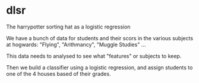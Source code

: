 # dlsr

The harrypotter sorting hat as a logistic regression

We have a bunch of data for students and their scors in the various subjects at hogwards: "Flying", "Arithmancy", "Muggle Studies" ...

This data needs to analysed to see what "features" or subjects to keep.

Then we build a classifier using a logistic regression, and assign students to one of the 4 houses based of their grades.